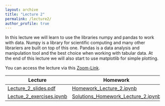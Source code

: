 ```yaml
---
layout: archive
title: "Lecture 2"
permalink: /lecture2/
author_profile: true
---
```

In this lecture we will learn to use the libraries numpy and pandas to work with data.
Numpy is a library for scientific computing and many other librariers are built on top of this one.
Pandas is a data analysis and manipulation tool and the best choice when working with tabular data.
At the end of this lecture we will also start to use matplotlib for simple plotting.

You can access the lecture via this [Zoom-Link](https://us02web.zoom.us/j/84475605798?pwd=czJJZVJmSnhuZkRVTHNTUjB2ZGVFQT09).

| Lecture          | Homework   |                                                              
| --------         | ------ | 
|  [Lecture_2_slides.pdf](https://flxmschneider.github.io/files/lecture_2_slides.pdf) |  [Homework_Lecture_2.ipynb](https://colab.research.google.com/drive/1bztgRbN9ciZ99qHc07H6cix299XyZKab?usp=sharing) | 
|[Lectue_2_exercises.ipynb](https://colab.research.google.com/drive/1XIvXGCxBOgUAlK072rfJTRmolfcNoEmE?usp=sharing)  | [Solutions_Homework_Lecture_2.ipynb](https://drive.google.com/file/d/1Z5rN5Y6pk-82-ToKBtPXWKRlaiatQCFx/view?usp=sharing) |
